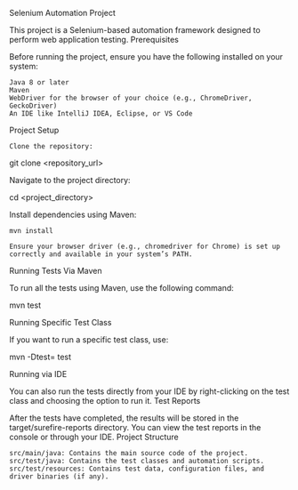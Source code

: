 Selenium Automation Project

This project is a Selenium-based automation framework designed to perform web application testing.
Prerequisites

Before running the project, ensure you have the following installed on your system:

    Java 8 or later
    Maven
    WebDriver for the browser of your choice (e.g., ChromeDriver, GeckoDriver)
    An IDE like IntelliJ IDEA, Eclipse, or VS Code

Project Setup

    Clone the repository:

git clone <repository_url>

Navigate to the project directory:

cd <project_directory>

Install dependencies using Maven:

    mvn install

    Ensure your browser driver (e.g., chromedriver for Chrome) is set up correctly and available in your system’s PATH.

Running Tests
Via Maven

To run all the tests using Maven, use the following command:

mvn test

Running Specific Test Class

If you want to run a specific test class, use:

mvn -Dtest=<TestClassName> test

Running via IDE

You can also run the tests directly from your IDE by right-clicking on the test class and choosing the option to run it.
Test Reports

After the tests have completed, the results will be stored in the target/surefire-reports directory. You can view the test reports in the console or through your IDE.
Project Structure

    src/main/java: Contains the main source code of the project.
    src/test/java: Contains the test classes and automation scripts.
    src/test/resources: Contains test data, configuration files, and driver binaries (if any).
